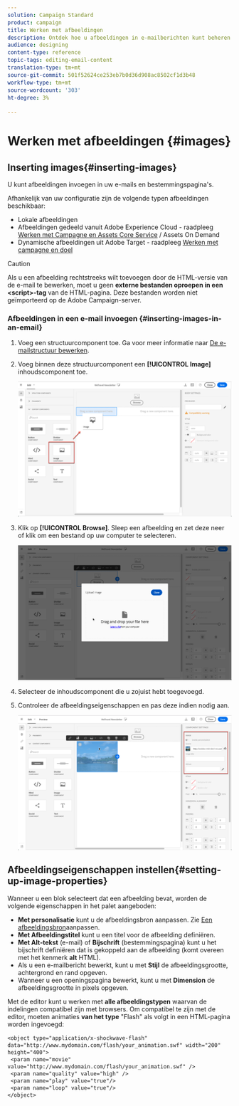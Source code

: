 ```yaml
---
solution: Campaign Standard
product: campaign
title: Werken met afbeeldingen
description: Ontdek hoe u afbeeldingen in e-mailberichten kunt beheren met de e-mailontwerper.
audience: designing
content-type: reference
topic-tags: editing-email-content
translation-type: tm+mt
source-git-commit: 501f52624ce253eb7b0d36d908ac8502cf1d3b48
workflow-type: tm+mt
source-wordcount: '303'
ht-degree: 3%

---
```



# Werken met afbeeldingen {#images}

## Inserting images{#inserting-images}

U kunt afbeeldingen invoegen in uw e-mails en bestemmingspagina&#39;s.

Afhankelijk van uw configuratie zijn de volgende typen afbeeldingen beschikbaar:

* Lokale afbeeldingen
* Afbeeldingen gedeeld vanuit Adobe Experience Cloud - raadpleeg [Werken met Campagne en Assets Core Service](../../integrating/using/working-with-campaign-and-assets-core-service.md) / Assets On Demand
* Dynamische afbeeldingen uit Adobe Target - raadpleeg [Werken met campagne en doel](../../integrating/using/about-campaign-target-integration.md)

>[!CAUTION]
>
>Als u een afbeelding rechtstreeks wilt toevoegen door de HTML-versie van de e-mail te bewerken, moet u geen **externe bestanden oproepen in een &lt;script>-tag** van de HTML-pagina. Deze bestanden worden niet geïmporteerd op de Adobe Campaign-server.

### Afbeeldingen in een e-mail invoegen {#inserting-images-in-an-email}

1. Voeg een structuurcomponent toe. Ga voor meer informatie naar [De e-mailstructuur bewerken](../../designing/using/designing-from-scratch.md#defining-the-email-structure).
1. Voeg binnen deze structuurcomponent een **[!UICONTROL Image]** inhoudscomponent toe.

   ![](assets/des_insert_images_1.png)

1. Klik op **[!UICONTROL Browse]**. Sleep een afbeelding en zet deze neer of klik om een bestand op uw computer te selecteren.

   ![](assets/des_insert_images_2.png)

1. Selecteer de inhoudscomponent die u zojuist hebt toegevoegd.
1. Controleer de afbeeldingseigenschappen en pas deze indien nodig aan.

   ![](assets/des_insert_images_3.png)

## Afbeeldingseigenschappen instellen{#setting-up-image-properties}

Wanneer u een blok selecteert dat een afbeelding bevat, worden de volgende eigenschappen in het palet aangeboden:

* **Met personalisatie** kunt u de afbeeldingsbron aanpassen. Zie [Een afbeeldingsbron](../../designing/using/personalization.md#personalizing-an-image-source)aanpassen.
* **Met Afbeeldingstitel** kunt u een titel voor de afbeelding definiëren.
* **Met Alt-tekst** (e-mail) of **Bijschrift** (bestemmingspagina) kunt u het bijschrift definiëren dat is gekoppeld aan de afbeelding (komt overeen met het kenmerk **alt** HTML).
* Als u een e-mailbericht bewerkt, kunt u met **Stijl** de afbeeldingsgrootte, achtergrond en rand opgeven.
* Wanneer u een openingspagina bewerkt, kunt u met **Dimension** de afbeeldingsgrootte in pixels opgeven.

Met de editor kunt u werken met **alle afbeeldingstypen** waarvan de indelingen compatibel zijn met browsers. Om compatibel te zijn met de editor, moeten animaties **van het type** &quot;Flash&quot; als volgt in een HTML-pagina worden ingevoegd:

```
<object type="application/x-shockwave-flash" data="http://www.mydomain.com/flash/your_animation.swf" width="200" height="400">
 <param name="movie" value="http://www.mydomain.com/flash/your_animation.swf" />
 <param name="quality" value="high" />
 <param name="play" value="true"/>
 <param name="loop" value="true"/> 
</object>
```

<!--
## Modifying images with the Adobe Creative SDK{#modifying-images-with-the-adobe-creative-sdk}

You can edit images and use a complete set of features powered by the Adobe Creative SDK to enhance your images directly in the content editor when editing emails or landing pages.

The image editor offers a powerful, full-featured image editing UI component that allows you to edit images and apply effects and frames, original high-quality stickers, beautiful overlays, fun features like tilt shift and color splash, pro-level adjustments and more.

To modify an image with the Adobe Creative SDK:

1. Select the image.
1. In the toolbar, click the Creative Cloud icon.

   ![](assets/des_creative_sdk_icon.png)

1. Select the tool you want to use through the icons on the top of the window to modify the image.

   ![](assets/email_designer_ccsdktoolbar.png)

1. Click **[!UICONTROL Save]** when modifications are done. The updated image is saved on Adobe Campaign server and ready to be used.

>[!NOTE]
>
>Tools offered in the image editor cannot be customized.
-->